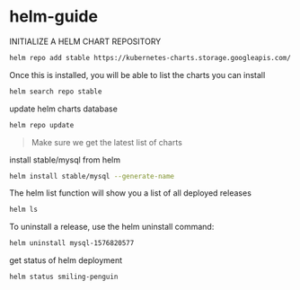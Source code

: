 # helm-guide

INITIALIZE A HELM CHART REPOSITORY
```bash
helm repo add stable https://kubernetes-charts.storage.googleapis.com/
```

Once this is installed, you will be able to list the charts you can install
```bash
helm search repo stable
```

update helm charts database
```bash
helm repo update
```
>Make sure we get the latest list of charts

install stable/mysql from helm
```bash
helm install stable/mysql --generate-name
```

The helm list function will show you a list of all deployed releases
```bash
helm ls
```

To uninstall a release, use the helm uninstall command:
```bash
helm uninstall mysql-1576820577
```

get status of helm deployment
```bash
helm status smiling-penguin
```
